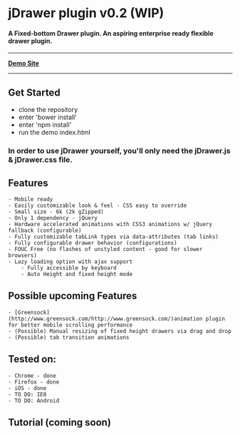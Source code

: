 # jDrawer plugin v0.2 (WIP)&nbsp;

#### A Fixed-bottom Drawer plugin.  An aspiring enterprise ready flexible drawer plugin.
---
**[Demo Site](http://josephjung.co.nf/projects/jDrawer/)** 

---

## Get Started

 - clone the repository
 - enter 'bower install'
 - enter 'npm install'
 - run the demo index.html

### In order to use jDrawer yourself, you'll only need the jDrawer.js & jDrawer.css file. 


## Features
            
	- Mobile ready
	- Easily customizable look & feel - CSS easy to override
	- Small size - 6k (2k gZipped)
	- Only 1 dependency - jQuery
	- Hardware accelerated animations with CSS3 animations w/ jQuery fallback (configurable)
	- Fully customizable tabLink types via data-attributes (tab links)
	- Fully configurable drawer behavior (configurations) 
	- FOUC Free (no flashes of unstyled content - good for slower browsers)
	- Lazy loading option with ajax support
    	- Fully accessible by keyboard
    	- Auto Height and fixed height mode
            
## Possible upcoming Features 
    
    - [Greensock](http://www.greensock.com/http://www.greensock.com/)animation plugin for better mobile scrolling performance 
    - (Possible) Manual resizing of fixed height drawers via drag and drop
    - (Possible) tab transition animations

## Tested on:
    - Chrome - done
    - Firefox - done
    - iOS - done
    - TO DO: IE8
    - TO DO: Android
           
## Tutorial (coming soon)
	





